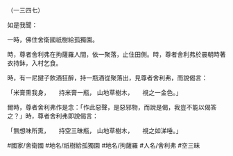 （一三四七）

如是我聞：

一時，佛住舍衛國祇樹給孤獨園。

時，尊者舍利弗在拘薩羅人間，依一聚落，止住田側。時，尊者舍利弗於晨朝時著衣持鉢，入村乞食。

時，有一尼揵子飲酒狂醉，持一瓶酒從聚落出，見尊者舍利弗，而說偈言：

「米膏熏我身，　　持米膏一瓶，
山地草樹木，　　視之一金色。」

爾時，尊者舍利弗作是念：「作此惡聲，是惡邪物，而說是偈，我豈不能以偈答之？」時，尊者舍利弗即說偈言：

「無想味所熏，　　持空三昧瓶，
山地草樹木，　　視之如涕唾。」

#國家/舍衛國
#地名/祇樹給孤獨園
#地名/拘薩羅
#人名/舍利弗
#空三昧
